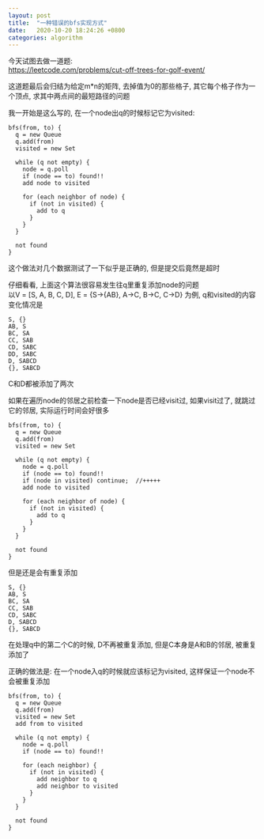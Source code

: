 ```yaml
---
layout: post
title:  "一种错误的bfs实现方式"
date:   2020-10-20 18:24:26 +0800
categories: algorithm
---
```


今天试图去做一道题:  
https://leetcode.com/problems/cut-off-trees-for-golf-event/

这道题最后会归结为给定m*n的矩阵, 去掉值为0的那些格子, 其它每个格子作为一个顶点, 求其中两点间的最短路径的问题

我一开始是这么写的, 在一个node出q的时候标记它为visited:  

    bfs(from, to) {
      q = new Queue
      q.add(from)
      visited = new Set

      while (q not empty) {
        node = q.poll
        if (node == to) found!!
        add node to visited

        for (each neighbor of node) {
          if (not in visited) {
            add to q
          }
        }
      }

      not found
    }

这个做法对几个数据测试了一下似乎是正确的, 但是提交后竟然是超时

仔细看看, 上面这个算法很容易发生往q里重复添加node的问题  
以V = [S, A, B, C, D], E = {S->{AB}, A->C, B->C, C->D} 为例, q和visited的内容变化情况是  

    S, {}
    AB, S
    BC, SA
    CC, SAB
    CD, SABC
    DD, SABC
    D, SABCD
    {}, SABCD

C和D都被添加了两次

如果在遍历node的邻居之前检查一下node是否已经visit过, 如果visit过了, 就跳过它的邻居, 实际运行时间会好很多

    bfs(from, to) {
      q = new Queue
      q.add(from)
      visited = new Set

      while (q not empty) {
        node = q.poll
        if (node == to) found!!
        if (node in visited) continue;  //+++++
        add node to visited

        for (each neighbor of node) {
          if (not in visited) {
            add to q
          }
        }
      }

      not found
    }

但是还是会有重复添加

    S, {}
    AB, S
    BC, SA
    CC, SAB
    CD, SABC
    D, SABCD
    {}, SABCD
  
在处理q中的第二个C的时候, D不再被重复添加, 但是C本身是A和B的邻居, 被重复添加了



正确的做法是: 在一个node入q的时候就应该标记为visited, 这样保证一个node不会被重复添加

    bfs(from, to) {
      q = new Queue
      q.add(from)
      visited = new Set
      add from to visited
      
      while (q not empty) {
        node = q.poll
        if (node == to) found!!

        for (each neighbor) {
          if (not in visited) {
            add neighbor to q
            add neighbor to visited
          }
        }
      }

      not found
    }